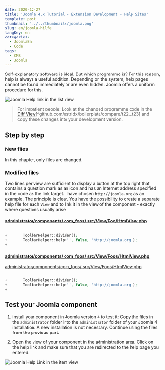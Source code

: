 ```yaml
---
date: 2020-12-27
title: 'Joomla 4.x Tutorial - Extension Development - Help Sites'
template: post
thumbnail: '../../thumbnails/joomla.png'
slug: en/joomla-hilfe
langKey: en
categories:
  - JoomlaEn
  - Code
tags:
  - CMS
  - Joomla
---
```


Self-explanatory software is ideal. But which programme is? For this reason, help is always a useful addition. Depending on the system, help pages cannot be found immediately or are even hidden. Joomla offers a uniform procedure for this.<!-- \index{Help Site} -->

![Joomla Help link in the list view](/images/j4x27x1.png)

> For impatient people: Look at the changed programme code in the [Diff View](https://github.com/astridx/boilerplate/compare/t22...t23)[^github.com/astridx/boilerplate/compare/t22...t23] and copy these changes into your development version.

## Step by step

### New files

In this chapter, only files are changed.

### Modified files

Two lines per view are sufficient to display a button at the top right that contains a question mark as an icon and has an Internet address specified in the code as the link target. I have chosen `http://joomla.org` as an example. The principle is clear. You have the possibility to create a separate help file for each `View` and to link it in the view of the component - exactly where questions usually arise.

<!-- prettier-ignore -->
#### [administrator/components/ com\_foos/ src/View/Foo/HtmlView.php](https://github.com/astridx/boilerplate/compare/t22...t23#diff-d25fe4d29c25ccf10e0ba6ecaf837294)

```php {diff}

+		ToolbarHelper::divider();
+		ToolbarHelper::help('', false, 'http://joomla.org');
+

```

<!-- prettier-ignore -->
#### [administrator/components/ com\_foos/ src/View/Foos/HtmlView.php](https://github.com/astridx/boilerplate/compare/t22...t23#diff-8e3d37bbd99544f976bf8fd323eb5250)

[administrator/components/com_foos/ src/View/Foos/HtmlView.php](https://github.com/astridx/boilerplate/blob/af04f8493aa045e8bcb2a49b8b1f8a60a927d78a/src/administrator/components/com_foos/src/View/Foos/HtmlView.php)

```php {diff}

+		ToolbarHelper::divider();
+		ToolbarHelper::help('', false, 'http://joomla.org');
+

```

## Test your Joomla component

1. install your component in Joomla version 4 to test it: Copy the files in the `administrator` folder into the `administrator` folder of your Joomla 4 installation. A new installation is not necessary. Continue using the files from the previous part.

2. Open the view of your component in the administration area. Click on the help link and make sure that you are redirected to the help page you entered.

![Joomla Help Link in the item view](/images/j4x27x2.png)
<img src="https://vg08.met.vgwort.de/na/3e4cb448b8ab47f480890c213b3c2ba7" width="1" height="1" alt="">